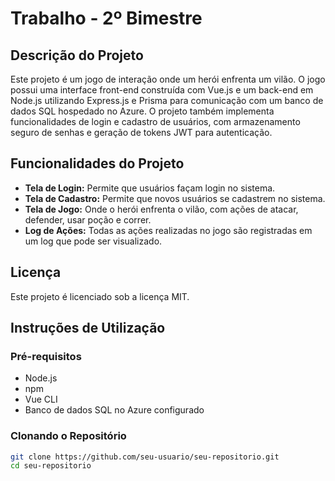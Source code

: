 # Trabalho - 2º Bimestre

## Descrição do Projeto

Este projeto é um jogo de interação onde um herói enfrenta um vilão. O jogo possui uma interface front-end construída com Vue.js e um back-end em Node.js utilizando Express.js e Prisma para comunicação com um banco de dados SQL hospedado no Azure. O projeto também implementa funcionalidades de login e cadastro de usuários, com armazenamento seguro de senhas e geração de tokens JWT para autenticação.

## Funcionalidades do Projeto

- **Tela de Login:** Permite que usuários façam login no sistema.
- **Tela de Cadastro:** Permite que novos usuários se cadastrem no sistema.
- **Tela de Jogo:** Onde o herói enfrenta o vilão, com ações de atacar, defender, usar poção e correr.
- **Log de Ações:** Todas as ações realizadas no jogo são registradas em um log que pode ser visualizado.

## Licença

Este projeto é licenciado sob a licença MIT.

## Instruções de Utilização

### Pré-requisitos

- Node.js
- npm
- Vue CLI
- Banco de dados SQL no Azure configurado

### Clonando o Repositório

```sh
git clone https://github.com/seu-usuario/seu-repositorio.git
cd seu-repositorio
